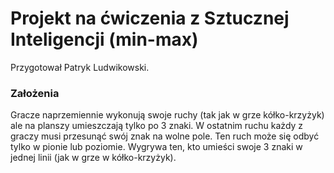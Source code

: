 
# Projekt na ćwiczenia z Sztucznej Inteligencji (min-max)

Przygotował Patryk Ludwikowski.



### Założenia

Gracze naprzemiennie wykonują swoje ruchy (tak jak w grze kółko-krzyżyk) ale na planszy umieszczają tylko po 3 znaki. W ostatnim ruchu każdy z graczy musi przesunąć swój znak na wolne pole. Ten ruch może się odbyć tylko w pionie lub poziomie. Wygrywa ten, kto umieści swoje 3 znaki w jednej linii (jak w grze w kółko-krzyżyk).



